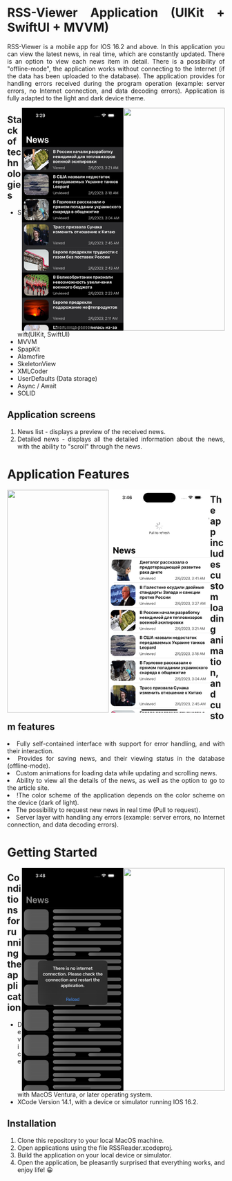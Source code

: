 <div align="justify">

# RSS-Viewer Application (UIKit + SwiftUI + MVVM)

RSS-Viewer is a mobile app for IOS 16.2 and above. In this application you can view the latest news, in real time, which are constantly updated. There is an option to view each news item in detail.
There is a possibility of "offline-mode", the application works without connecting to the Internet (if the data has been uploaded to the database). 
The application provides for handling errors received during the program operation (example: server errors, no Internet connection, and data decoding errors). Application is fully adapted to the light and dark device theme.

<img src="https://github.com/antonaliokhna/DataRepository/blob/74b1acf6bd310cba80125c4d1c83117bcefea349/RSSReader/gifs/NewsListDark.gif" width="235" height="515" align="right">
<img src="https://github.com/antonaliokhna/DataRepository/blob/74b1acf6bd310cba80125c4d1c83117bcefea349/RSSReader/images/NewsListDark.jpg" width="235" height="515" align="right">

 ## Stack of technologies

- Swift(UIKit, SwiftUI)
- MVVM
- SpapKit
- Alamofire
- SkeletonView
- XMLCoder
- UserDefaults (Data storage)
- Async / Await
- SOLID
  
## Application screens

1. News list - displays a preview of the received news.
2. Detailed news - displays all the detailed information about the news, with the ability to "scroll" through the news.

# Application Features

<img src="https://github.com/antonaliokhna/DataRepository/blob/74b1acf6bd310cba80125c4d1c83117bcefea349/RSSReader/gifs/NewsLightList.gif" width="235" height="515" align="left">
<img src="https://github.com/antonaliokhna/DataRepository/blob/74b1acf6bd310cba80125c4d1c83117bcefea349/RSSReader/images/LoadingLight.jpg" width="235" height="515" align="left">

## The app includes custom loading animation, and custom features

<dl>
  <li>
     Fully self-contained interface with support for error handling, and with their interaction.
  </li>
  <li>
     Provides for saving news, and their viewing status in the database (offline-mode).
  </li>
  <li>
    Custom animations for loading data while updating and scrolling news.
  </li>
  <li>
    Ability to view all the details of the news, as well as the option to go to the article site.
  </li>
  <li>
      !The color scheme of the application depends on the color scheme on the device (dark of light).
  </li>
  <li>
    The possibility to request new news in real time (Pull to request).
  </li>
  <li>
    Server layer with handling any errors (example: server errors, no Internet connection, and data decoding errors).
  </li>
</dl>

# Getting Started

<img src="https://github.com/antonaliokhna/DataRepository/blob/74b1acf6bd310cba80125c4d1c83117bcefea349/RSSReader/gifs/ErrorListDark.gif" width="235" height="515" align="right">
<img src="https://github.com/antonaliokhna/DataRepository/blob/74b1acf6bd310cba80125c4d1c83117bcefea349/RSSReader/images/ErrorDark.jpg" width="235" height="515" align="right">

## Conditions for running the application 

- Device with MacOS Ventura, or later operating system.
- XCode Version 14.1, with a device or simulator running IOS 16.2.

## Installation

1. Clone this repository to your local MacOS machine.
2. Open applications using the file RSSReader.xcodeproj.
3. Build the application on your local device or simulator.
4. Open the application, be pleasantly surprised that everything works, and enjoy life! 😀
</div>
